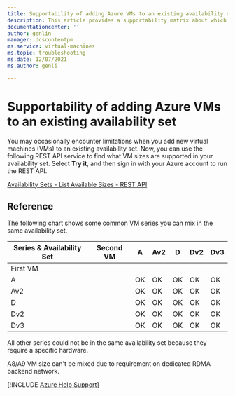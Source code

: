 ```yaml
---
title: Supportability of adding Azure VMs to an existing availability set
description: This article provides a supportability matrix about which VM series you can mix in the same availability set
documentationcenter: ''
author: genlin
manager: dcscontentpm
ms.service: virtual-machines
ms.topic: troubleshooting
ms.date: 12/07/2021
ms.author: genli

---
```

# Supportability of adding Azure VMs to an existing availability set

You may occasionally encounter limitations when you add new virtual machines (VMs) to an existing availability set. Now, you can use the following REST API service to find what VM sizes are supported in your availability set. Select **Try it**, and then sign in with your Azure account to run the REST API.

[Availability Sets - List Available Sizes - REST API](/rest/api/compute/availability-sets/list-available-sizes)

## Reference

The following chart shows some common VM series you can mix in the same availability set.

Series & Availability Set|Second VM|A|Av2|D|Dv2|Dv3|
|---|---|---|---|---|---|---|
|First VM|||||||
|A||OK|OK|OK|OK|OK|
|Av2||OK|OK|OK|OK|OK|
|D||OK|OK|OK|OK|OK|
|Dv2||OK|OK|OK|OK|OK|
|Dv3||OK|OK|OK|OK|OK|

All other series could not be in the same availability set because they require a specific hardware.

A8/A9 VM size can't be mixed due to requirement on dedicated RDMA backend network.

[!INCLUDE [Azure Help Support](../../includes/azure-help-support.md)]
